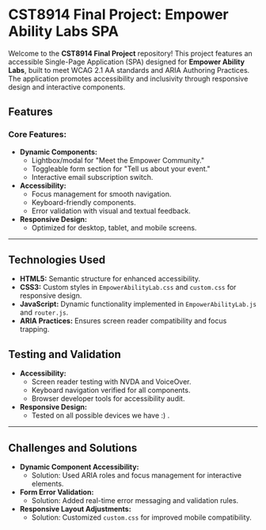 # CST8914 Final Project: Empower Ability Labs SPA

Welcome to the **CST8914 Final Project** repository! This project features an accessible Single-Page Application (SPA) designed for **Empower Ability Labs**, built to meet WCAG 2.1 AA standards and ARIA Authoring Practices. The application promotes accessibility and inclusivity through responsive design and interactive components.

## Features
### Core Features:
- **Dynamic Components:**
  - Lightbox/modal for "Meet the Empower Community."
  - Toggleable form section for "Tell us about your event."
  - Interactive email subscription switch.
- **Accessibility:**
  - Focus management for smooth navigation.
  - Keyboard-friendly components.
  - Error validation with visual and textual feedback.
- **Responsive Design:**
  - Optimized for desktop, tablet, and mobile screens.

---

## Technologies Used
- **HTML5:** Semantic structure for enhanced accessibility.
- **CSS3:** Custom styles in `EmpowerAbilityLab.css` and `custom.css` for responsive design.
- **JavaScript:** Dynamic functionality implemented in `EmpowerAbilityLab.js` and `router.js`.
- **ARIA Practices:** Ensures screen reader compatibility and focus trapping.

## Testing and Validation
- **Accessibility:**
  - Screen reader testing with NVDA and VoiceOver.
  - Keyboard navigation verified for all components.
  - Browser developer tools for accessibility audit.
- **Responsive Design:**
  - Tested on all possible devices we have :) .

---

## Challenges and Solutions
- **Dynamic Component Accessibility:**
  - Solution: Used ARIA roles and focus management for interactive elements.
- **Form Error Validation:**
  - Solution: Added real-time error messaging and validation rules.
- **Responsive Layout Adjustments:**
  - Solution: Customized `custom.css` for improved mobile compatibility.
